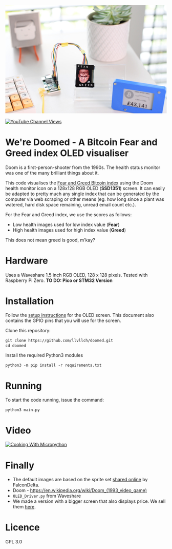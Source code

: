 ![Action Shot](/images/testingb.jpg)

[![YouTube Channel Views](https://img.shields.io/youtube/channel/views/UCz5BOU9J9pB_O0B8-rDjCWQ?label=YouTube&style=social)](https://www.youtube.com/channel/UCz5BOU9J9pB_O0B8-rDjCWQ)

# We're Doomed - A Bitcoin Fear and Greed index OLED visualiser 

Doom is a first-person-shooter from the 1990s. The health status monitor was one of the many brilliant things about it.

This code visualises the [Fear and Greed Bitcoin index](https://alternative.me/crypto/fear-and-greed-index/visualiser) using the Doom health monitor icon on a 128x128 RGB OLED (**SSD1351**) screen. It can easily be adapted to pretty much any single index that can be generated by the computer via web scraping or other means (eg. how long since a plant was watered, hard disk space remaining, unread email count etc.).

For the Fear and Greed index, we use the scores as follows:

- Low health images used for low index value  (**Fear**) 
- High health images used for high index value (**Greed**)

This does not mean greed is good, m'kay?

# Hardware

Uses a Waveshare 1.5 inch RGB OLED, 128 x 128 pixels. Tested with Raspberry Pi Zero. **TO DO: Pico or STM32 Version**

# Installation

Follow the [setup instructions](https://www.waveshare.com/wiki/File:1.5inch_OLED_Module_User_Manual_EN.pdf) for the OLED screen. This document also contains the GPIO pins that you will use for the screen. 

Clone this repository:

    git clone https://github.com/llvllch/doomed.git
    cd doomed

Install the required Python3 modules
```
python3 -m pip install -r requirements.txt
```

# Running

To start the code running, issue the command: 

    python3 main.py
 
# Video

[![Cooking With Micropython](http://img.youtube.com/vi/1i0P7M9W5Q8/0.jpg)](http://www.youtube.com/watch?v=1i0P7M9W5Q8 "Video Title")


# Finally

- The default images are based on the sprite set [shared online](https://spritedatabase.net/display.php?object=549) by FalconDelta.
- Doom - https://en.wikipedia.org/wiki/Doom_(1993_video_game)
- `OLED_Driver.py` from Waveshare
- We made a version with a bigger screen that also displays price. We sell them [here](https://www.veeb.ch/store/p/12nuts-76esz).

# Licence

GPL 3.0

